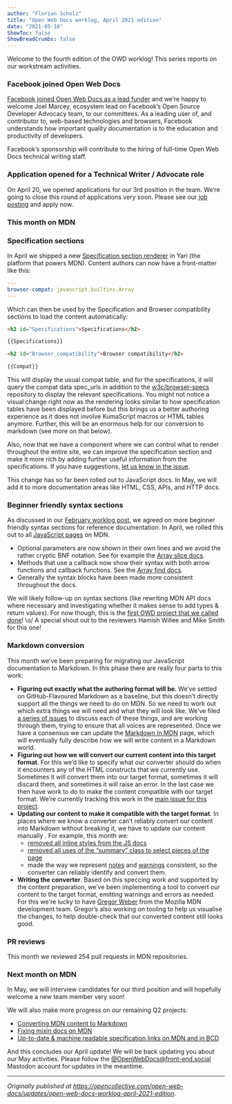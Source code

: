 ```yaml
---
author: "Florian Scholz"
title: "Open Web Docs worklog, April 2021 edition"
date: "2021-05-10"
ShowToc: false
ShowBreadCrumbs: false
---
```


Welcome to the fourth edition of the OWD worklog! This series reports on our workstream activities.

### Facebook joined Open Web Docs

[Facebook joined Open Web Docs as a lead funder](https://developers.facebook.com/blog/post/2021/05/04/facebook-joins-open-web-docs-lead-funder/) and we’re happy to welcome Joel Marcey, ecosystem lead on Facebook’s Open Source Developer Advocacy team, to our committees. As a leading user of, and contributor to, web-based technologies and browsers, Facebook understands how important quality documentation is to the education and productivity of developers.

Facebook’s sponsorship will contribute to the hiring of full-time Open Web Docs technical writing staff.

### Application opened for a Technical Writer / Advocate role

On April 20, we opened applications for our 3rd position in the team. We’re going to close this round of applications very soon. Please see our [job posting](https://opencollective.com/open-web-docs/updates/now-accepting-applications-open-web-docs-tech-writer-advocate) and apply now.

### This month on MDN

### Specification sections

In April we shipped a new [Specification section renderer](https://github.com/mdn/yari/pull/3518) in Yari (the platform that powers MDN). Content authors can now have a front-matter like this:

```yaml
---
browser-compat: javascript.builtins.Array
---
```

Which can then be used by the Specification and Browser compatibility sections to load the content automatically:

```html
<h2 id="Specifications">Specifications</h2>

{{Specifications}}

<h2 id="Browser_compatibility">Browser compatibility</h2>

{{Compat}}
```

This will display the usual compat table, and for the specifications, it will query the compat data spec_urls in addition to the [w3c/browser-specs](https://github.com/w3c/browser-specs) repository to display the relevant specifications. You might not notice a visual change right now as the rendering looks similar to how specification tables have been displayed before but this brings us a better authoring experience as it does not involve KumaScript macros or HTML tables anymore. Further, this will be an enormous help for our conversion to markdown (see more on that below).

Also, now that we have a component where we can control what to render throughout the entire site, we can improve the specification section and make it more rich by adding further useful information from the specifications. If you have suggestions, [let us know in the issue](https://github.com/mdn/content/issues/4482).

This change has so far been rolled out to JavaScript docs. In May, we will add it to more documentation areas like HTML, CSS, APIs, and HTTP docs.

### Beginner friendly syntax sections

As discussed in our [February worklog post](https://opencollective.com/open-web-docs/updates/open-web-docs-worklog-february-2021-edition), we agreed on more beginner friendly syntax sections for reference documentation. In April, we rolled this out to all [JavaScript pages](https://developer.mozilla.org/en-US/docs/Web/JavaScript) on MDN.

- Optional parameters are now shown in their own lines and we avoid the rather cryptic BNF notation. See for example the [Array slice docs](https://developer.mozilla.org/en-US/docs/Web/JavaScript/Reference/Global_Objects/Array/slice#syntax).
- Methods that use a callback now show their syntax with both arrow functions and callback functions. See the [Array find docs](https://developer.mozilla.org/en-US/docs/Web/JavaScript/Reference/Global_Objects/Array/find#syntax).
- Generally the syntax blocks have been made more consistent throughout the docs.

We will likely follow-up on syntax sections (like rewriting MDN API docs where necessary and investigating whether it makes sense to add types & return values). For now though, this is the [first OWD project that we called done](https://github.com/openwebdocs/project/issues/26)! \o/ A special shout out to the reviewers Hamish Willee and Mike Smith for this one!

### Markdown conversion

This month we’ve been preparing for migrating our JavaScript documentation to Markdown. In this phase there are really four parts to this work:

- **Figuring out exactly what the authoring format will be**. We’ve settled on GitHub-Flavoured Markdown as a baseline, but this doesn’t directly support all the things we need to do on MDN. So we need to work out which extra things we will need and what they will look like. We’ve filed [a series of issues](https://github.com/mdn/content/projects/6) to discuss each of these things, and are working through them, trying to ensure that all voices are represented. Once we have a consensus we can update the [Markdown in MDN](https://developer.mozilla.org/en-US/docs/MDN/Contribute/Markdown_in_MDN) page, which will eventually fully describe how we will write content in a Markdown world.
- **Figuring out how we will convert our current content into this target format**. For this we’d like to specify what our converter should do when it encounters any of the HTML constructs that we currently use. Sometimes it will convert them into our target format, sometimes it will discard them, and sometimes it will raise an error. In the last case we then have work to do to make the content compatible with our target format. We’re currently tracking this work in the [main issue for this project](https://github.com/mdn/content/issues/3350#issuecomment-828927586).
- **Updating our content to make it compatible with the target format**. In places where we know a converter can’t reliably convert our content into Markdown without breaking it, we have to update our content manually . For example, this month we:
  - [removed all inline styles from the JS docs](https://github.com/mdn/content/pull/4118)
  - [removed all uses of the “summary” class to select pieces of the page](https://github.com/mdn/content/pull/4085)
  - made the way we represent [notes](https://github.com/mdn/content/pull/4504) and [warnings](https://github.com/mdn/content/pull/4609) consistent, so the converter can reliably identify and convert them.
- **Writing the converter**. Based on this speccing work and supported by the content preparation, we’ve been implementing a tool to convert our content to the target format, emitting warnings and errors as needed. For this we're lucky to have [Gregor Weber](https://github.com/Gregoor) from the Mozilla MDN development team. Gregor’s also working on tooling to help us visualise the changes, to help double-check that our converted content still looks good.

### PR reviews

This month we reviewed 254 pull requests in MDN repositories.

### Next month on MDN

In May, we will interview candidates for our third position and will hopefully welcome a new team member very soon!

We will also make more progress on our remaining Q2 projects:

- [Converting MDN content to Markdown](https://github.com/openwebdocs/project/issues/25)
- [Fixing mixin docs on MDN](https://github.com/openwebdocs/project/issues/23)
- [Up-to-date & machine readable specification links on MDN and in BCD](https://github.com/openwebdocs/project/issues/24)

And this concludes our April update! We will be back updating you about our May activities. Please follow the [@OpenWebDocs@front-end.social](https://front-end.social/OpenWebDocs) Mastodon account for updates in the meantime.

---

_Originally published at https://opencollective.com/open-web-docs/updates/open-web-docs-worklog-april-2021-edition._
